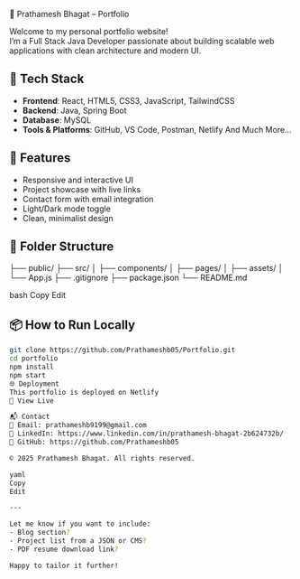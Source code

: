  💼 Prathamesh Bhagat – Portfolio

Welcome to my personal portfolio website!  
I’m a Full Stack Java Developer passionate about building scalable web applications with clean architecture and modern UI.

## 🚀 Tech Stack

- **Frontend**: React, HTML5, CSS3, JavaScript, TailwindCSS
- **Backend**: Java, Spring Boot
- **Database**: MySQL
- **Tools & Platforms**: GitHub, VS Code, Postman, Netlify And Much More...

## 📁 Features

- Responsive and interactive UI
- Project showcase with live links
- Contact form with email integration
- Light/Dark mode toggle
- Clean, minimalist design

## 📂 Folder Structure

├── public/
├── src/
│ ├── components/
│ ├── pages/
│ ├── assets/
│ └── App.js
├── .gitignore
├── package.json
└── README.md

bash
Copy
Edit

## 📦 How to Run Locally

```bash
git clone https://github.com/Prathameshb05/Portfolio.git
cd portfolio
npm install
npm start
🌐 Deployment
This portfolio is deployed on Netlify
🔗 View Live

📬 Contact
📧 Email: prathameshb9199@gmail.com
💼 LinkedIn: https://www.linkedin.com/in/prathamesh-bhagat-2b624732b/
📂 GitHub: https://github.com/Prathameshb05

© 2025 Prathamesh Bhagat. All rights reserved.

yaml
Copy
Edit

---

Let me know if you want to include:
- Blog section?
- Project list from a JSON or CMS?
- PDF resume download link?

Happy to tailor it further!
